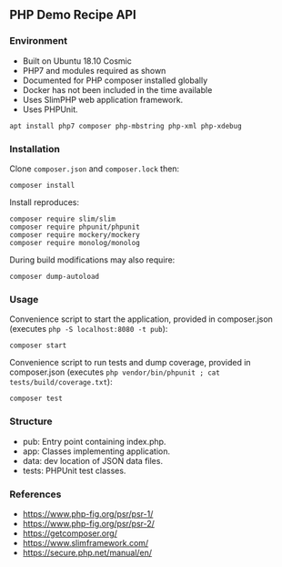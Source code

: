 ## PHP Demo Recipe API

### Environment

- Built on Ubuntu 18.10 Cosmic
- PHP7 and modules required as shown
- Documented for PHP composer installed globally
- Docker has not been included in the time available
- Uses SlimPHP web application framework.
- Uses PHPUnit.

`apt install php7 composer php-mbstring php-xml php-xdebug`

### Installation

Clone `composer.json` and `composer.lock` then:

    composer install

Install reproduces:

    composer require slim/slim
    composer require phpunit/phpunit
    composer require mockery/mockery
    composer require monolog/monolog

During build modifications may also require:

    composer dump-autoload

### Usage

Convenience script to start the application, provided in composer.json
(executes `php -S localhost:8080 -t pub`):

    composer start

Convenience script to run tests and dump coverage, provided in composer.json
(executes `php vendor/bin/phpunit ; cat tests/build/coverage.txt`):

    composer test

### Structure

- pub: Entry point containing index.php.
- app: Classes implementing application.
- data: dev location of JSON data files.
- tests: PHPUnit test classes.

### References

- https://www.php-fig.org/psr/psr-1/
- https://www.php-fig.org/psr/psr-2/
- https://getcomposer.org/
- https://www.slimframework.com/
- https://secure.php.net/manual/en/


